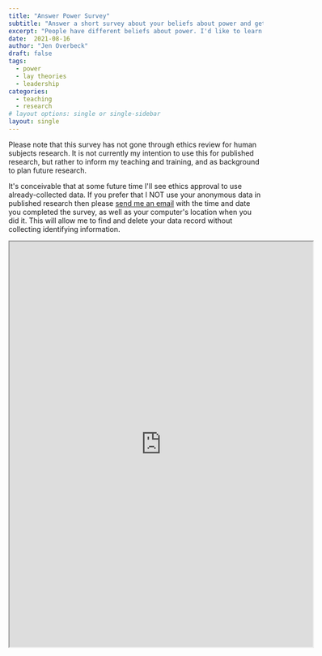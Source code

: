 ```yaml
---
title: "Answer Power Survey"
subtitle: "Answer a short survey about your beliefs about power and get personal feedback about your style."
excerpt: "People have different beliefs about power. I'd like to learn about how common these different beliefs are. You can help! Answer the embedded survey, which will also give you personalized feedback on your own approaches to power."
date:  2021-08-16
author: "Jen Overbeck"
draft: false
tags:
  - power
  - lay theories
  - leadership
categories:
  - teaching 
  - research
# layout options: single or single-sidebar
layout: single
---
```


Please note that this survey has not gone through ethics review for human subjects research. It is not currently my intention to use this for published research, but rather to inform my teaching and training, and as background to plan future research.

It's conceivable that at some future time I'll see ethics approval to use already-collected data. If you prefer that I NOT use your anonymous data in published research then please [send me an email](mailto:j.overbeck@mbs.edu) with the time and date you completed the survey, as well as your computer's location when you did it. This will allow me to find and delete your data record without collecting identifying information.

<iframe src="https://mbsee.au1.qualtrics.com/jfe/form/SV_5C6KaOmZm1c9pCC" height="800px" width="600px"></iframe>





